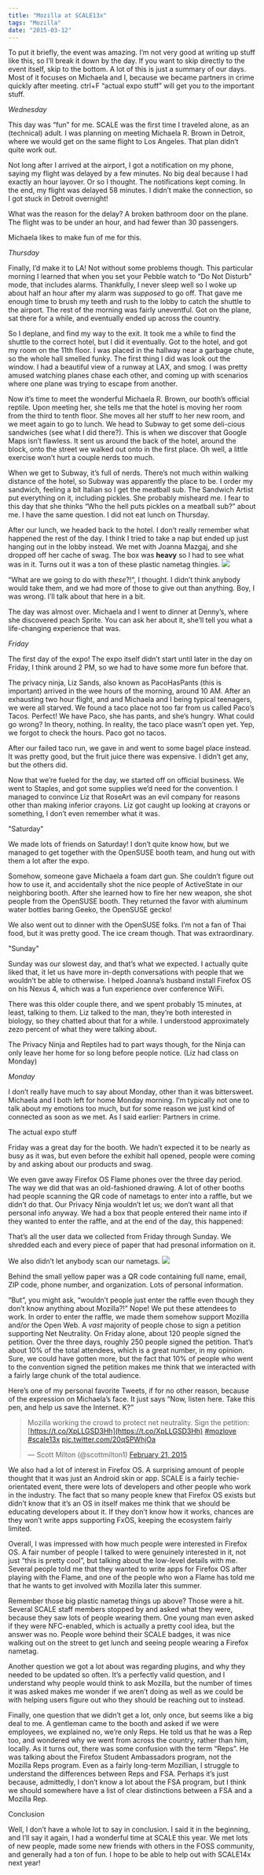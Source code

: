 ```yaml
---
title: "Mozilla at SCALE13x"
tags: "Mozilla"
date: "2015-03-12"
---
```


To put it briefly, the event was amazing. I’m not very good at writing up stuff like this, so I’ll break it down by the day. If you want to skip directly to the event itself, skip to the bottom. A lot of this is just a summary of our days. Most of it focuses on Michaela and I, because we became partners in crime quickly after meeting. ctrl+F “actual expo stuff” will get you to the important stuff.

*Wednesday*


This day was “fun” for me. SCALE was the first time I traveled alone, as an (technical) adult. I was planning on meeting Michaela R. Brown in Detroit, where we would get on the same flight to Los Angeles. That plan didn’t quite work out.

Not long after I arrived at the airport, I got a notification on my phone, saying my flight was delayed by a few minutes. No big deal because I had exactly an hour layover. Or so I thought. The notifications kept coming. In the end, my flight was delayed 58 minutes. I didn’t make the connection, so I got stuck in Detroit overnight!

What was the reason for the delay? A broken bathroom door on the plane. The flight was to be under an hour, and had fewer than 30 passengers.

Michaela likes to make fun of me for this.

*Thursday*

Finally, I’d make it to LA! Not without some problems though. This particular morning I learned that when you set your Pebble watch to “Do Not Disturb” mode, that includes alarms. Thankfully, I never sleep well so I woke up about half an hour after my alarm was _supposed_ to go off. That gave me enough time to brush my teeth and rush to the lobby to catch the shuttle to the airport. The rest of the morning was fairly uneventful. Got on the plane, sat there for a while, and eventually ended up across the country.

So I deplane, and find my way to the exit. It took me a while to find the shuttle to the correct hotel, but I did it eventually. Got to the hotel, and got my room on the 11th floor. I was placed in the hallway near a garbage chute, so the whole hall smelled funky. The first thing I did was look out the window. I had a beautiful view of a runway at LAX, and smog. I was pretty amused watching planes chase each other, and coming up with scenarios where one plane was trying to escape from another.

Now it’s time to meet the wonderful Michaela R. Brown, our booth’s official reptile. Upon meeting her, she tells me that the hotel is moving her room from the third to tenth floor. She moves all her stuff to her new room, and we meet again to go to lunch. We head to Subway to get some deli-cious sandwiches (see what I did there?). This is when we discover that Google Maps isn’t flawless. It sent us around the back of the hotel, around the block, onto the street we walked out onto in the first place. Oh well, a little exercise won’t hurt a couple nerds too much.

When we get to Subway, it’s full of nerds. There’s not much within walking distance of the hotel, so Subway was apparently the place to be. I order my sandwich, feeling a bit Italian so I get the meatball sub. The Sandwich Artist put everything on it, including pickles. She probably misheard me. I fear to this day that she thinks “Who the hell puts pickles on a meatball sub?” about me. I have the same question. I did not eat lunch on Thursday.

After our lunch, we headed back to the hotel. I don’t really remember what happened the rest of the day. I think I tried to take a nap but ended up just hanging out in the lobby instead. We met with Joanna Mazgaj, and she dropped off her cache of swag. The box was **heavy** so I had to see what was in it. Turns out it was a ton of these plastic nametag thingies. ![](https://lh4.googleusercontent.com/-2zf2dsoxRqY/VPCcZcxetqI/AAAAAAAAFsI/5dyLBBCLmng/w1125-h844-no/IMG_20150219_200627.jpg)

“What are we going to do with _these_?!“, I thought. I didn’t think anybody would take them, and we had more of those to give out than anything. Boy, I was wrong. I’ll talk about that here in a bit.

The day was almost over. Michaela and I went to dinner at Denny’s, where she discovered peach Sprite. You can ask her about it, she’ll tell you what a life-changing experience that was.

*Friday*

The first day of the expo! The expo itself didn’t start until later in the day on Friday, I think around 2 PM, so we had to have some more fun before that.

The privacy ninja, Liz Sands, also known as PacoHasPants (this is important) arrived in the wee hours of the morning, around 10 AM. After an exhausting two hour flight, and and Michaela and I being typical teenagers, we were all starved. We found a taco place not too far from us called Paco’s Tacos. Perfect! We have Paco, she has pants, and she’s hungry. What could go wrong? In theory, nothing. In reality, the taco place wasn’t open yet. Yep, we forgot to check the hours. Paco got no tacos.

After our failed taco run, we gave in and went to some bagel place instead. It was pretty good, but the fruit juice there was expensive. I didn’t get any, but the others did.

Now that we’re fueled for the day, we started off on official business. We went to Staples, and got some supplies we’d need for the convention. I managed to convince Liz that RoseArt was an evil company for reasons other than making inferior crayons. Liz got caught up looking at crayons or something, I don’t even remember what it was.

"Saturday"

We made lots of friends on Saturday! I don’t quite know how, but we managed to get together with the OpenSUSE booth team, and hung out with them a lot after the expo.

Somehow, someone gave Michaela a foam dart gun. She couldn’t figure out how to use it, and accidentally shot the nice people of ActiveState in our neighboring booth. After she learned how to fire her new weapon, she shot people from the OpenSUSE booth. They returned the favor with aluminum water bottles baring Geeko, the OpenSUSE gecko!

We also went out to dinner with the OpenSUSE folks. I’m not a fan of Thai food, but it was pretty good. The ice cream though. That was extraordinary.

"Sunday"

Sunday was our slowest day, and that’s what we expected. I actually quite liked that, it let us have more in-depth conversations with people that we wouldn’t be able to otherwise. I helped Joanna’s husband install Firefox OS on his Nexus 4, which was a fun experience over conference WiFi.

There was this older couple there, and we spent probably 15 minutes, at least, talking to them. Liz talked to the man, they’re both interested in biology, so they chatted about that for a while. I understood approximately zezo percent of what they were talking about.

The Privacy Ninja and Reptiles had to part ways though, for the Ninja can only leave her home for so long before people notice. (Liz had class on Monday)

*Monday*


I don’t really have much to say about Monday, other than it was bittersweet. Michaela and I both left for home Monday morning. I’m typically not one to talk about my emotions too much, but for some reason we just kind of connected as soon as we met. As I said earlier: Partners in crime.

The actual expo stuff


Friday was a great day for the booth. We hadn’t expected it to be nearly as busy as it was, but even before the exhibit hall opened, people were coming by and asking about our products and swag.

We even gave away Firefox OS Flame phones over the three day period. The way we did that was an old-fashioned drawing. A lot of other booths had people scanning the QR code of nametags to enter into a raffle, but we didn’t do that. Our Privacy Ninja wouldn’t let us; we don’t want all that personal info anyway. We had a box that people entered their name into if they wanted to enter the raffle, and at the end of the day, this happened:

That’s all the user data we collected from Friday through Sunday. We shredded each and every piece of paper that had presonal information on it.

We also didn’t let anybody scan our nametags. ![](https://lh6.googleusercontent.com/-Iic_WjprvfE/VPCeFcj3AqI/AAAAAAAAFYk/1Oe83PjjOqE/w633-h844-no/IMG_20150220_205423.jpg)

Behind the small yellow paper was a QR code containing full name, email, ZIP code, phone number, and organization. Lots of personal information.

“But”, you might ask, “wouldn’t people just enter the raffle even though they don’t know anything about Mozilla?!” Nope! We put these attendees to work. In order to enter the raffle, we made them somehow support Mozilla and/or the Open Web. A _vast_ majority of people chose to sign a petition supporting Net Neutrality. On Friday alone, about 120 people signed the petition. Over the three days, roughly 250 people signed the petition. That’s about 10% of the total attendees, which is a great number, in my opinion. Sure, we could have gotten more, but the fact that 10% of people who went to the convention signed the petition makes me think that we interacted with a fairly large chunk of the total audience.

Here’s one of my personal favorite Tweets, if for no other reason, because of the expression on Michaela’s face. It just says “Now, listen here. Take this pen, and help us save the Internet. K?”

> Mozilla working the crowd to protect net neutrality. Sign the petition: [https://t.co/XpLLGSD3Hh](https://t.co/XpLLGSD3Hh) [#mozlove](https://twitter.com/hashtag/mozlove?src=hash) [#scale13x](https://twitter.com/hashtag/scale13x?src=hash) [pic.twitter.com/20qSPWhjOa](http://t.co/20qSPWhjOa)
>
> — Scott Milton (@scottmilton1) [February 21, 2015](https://twitter.com/scottmilton1/status/568959307573628929)

We also had a lot of interest in Firefox OS. A surprising amount of people thought that it was just an Android skin or app. SCALE is a fairly techie-orientated event, there were lots of developers and other people who work in the industry. The fact that so many people knew that Firefox OS exists but didn’t know that it’s an OS in itself makes me think that we should be educating developers about it. If they don’t know how it works, chances are they won’t write apps supporting FxOS, keeping the ecosystem fairly limited.

Overall, I was impressed with how much people were interested in Firefox OS. A fair number of people I talked to were genuinely interested in it, not just “this is pretty cool”, but talking about the low-level details with me. Several people told me that they wanted to write apps for Firefox OS after playing with the Flame, and one of the people who won a Flame has told me that he wants to get involved with Mozilla later this summer.

Remember those big plastic nametag things up above? Those were a hit. Several SCALE staff members stopped by and asked what they were, because they saw lots of people wearing them. One young man even asked if they were NFC-enabled, which is actually a pretty cool idea, but the answer was no. People wore behind their SCALE badges, it was nice walking out on the street to get lunch and seeing people wearing a Firefox nametag.

Another question we got a lot about was regarding plugins, and why they needed to be updated so often. It’s a perfectly valid question, and I understand why people would think to ask Mozilla, but the number of times it was asked makes me wonder if we aren’t doing as well as we could be with helping users figure out who they should be reaching out to instead.

Finally, one question that we didn’t get a lot, only once, but seems like a big deal to me. A gentleman came to the booth and asked if we were employees, we explained no, we’re only Reps. He told us that he was a Rep too, and wondered why we went from across the country, rather than him, locally. As it turns out, there was some confusion with the term “Reps”. He was talking about the Firefox Student Ambassadors program, not the Mozilla Reps program. Even as a fairly long-term Mozillian, I struggle to understand the differences between Reps and FSA. Perhaps it’s just because, admittedly, I don’t know a lot about the FSA program, but I think we should somewhere have a list of clear distinctions between a FSA and a Mozilla Rep.

Conclusion

Well, I don’t have a whole lot to say in conclusion. I said it in the beginning, and I’ll say it again, I had a wonderful time at SCALE this year. We met lots of new people, made some new friends with others in the FOSS community, and generally had a ton of fun. I hope to be able to help out with SCALE14x next year!
